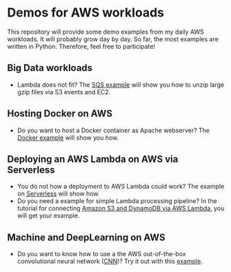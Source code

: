 # Demos for AWS workloads

This repository will provide some demo examples from my daily AWS workloads. It will probably grow day by day. So far, the most examples are written in Python. Therefore, feel free to participate!

## Big Data workloads

* Lambda does not fit? The [SQS example](SQS/README.MD) will show you how to unzip large gzip files via S3 events and EC2.

## Hosting Docker on AWS

* Do you want to host a Docker container as Apache webserver? The [Docker example](Docker/README.MD) will show you how.

## Deploying an AWS Lambda on AWS via Serverless

* You do not how a deployment to AWS Lambda could work? The example on [Serverless](https://github.com/Zirkonium88/AWS/tree/master/Lambda/ServerlessDemo/README.MD) will show how.
* Do you need a example for simple Lambda processing pipeline? In the tutorial for connecting [Amazon S3 and DynamoDB via AWS Lambda](https://github.com/Zirkonium88/AWS/tree/master/Lambda/GetImagenames/README.MD), you will get your example.

## Machine and DeepLearning on AWS

* Do you want to know how to use a the AWS out-of-the-box convolutional neural network ([CNN](https://en.wikipedia.org/wiki/Convolutional_neural_network))? Try it out with this [example](https://github.com/Zirkonium88/AWS/tree/master/Lambda/DetectFaces).